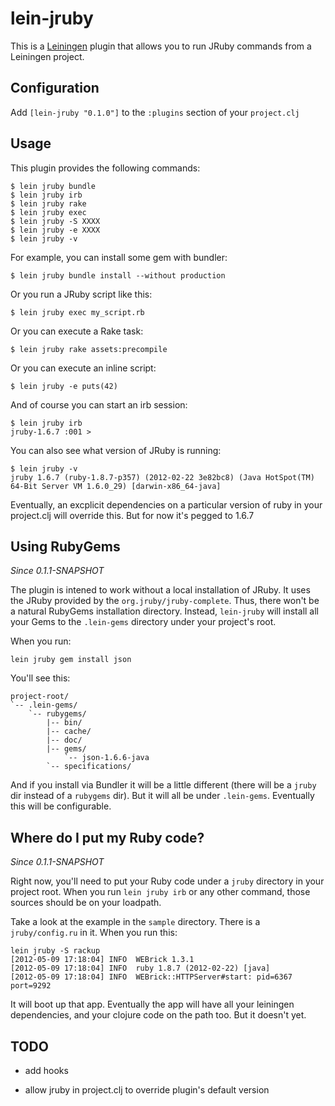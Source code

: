 # lein-jruby

This is a [Leiningen](https://github.com/technomancy/leiningen "Leiningen") plugin that allows you to run JRuby commands from a Leiningen project.

## Configuration

Add `[lein-jruby "0.1.0"]` to the `:plugins` section of your `project.clj`

## Usage

This plugin provides the following commands:

    $ lein jruby bundle
    $ lein jruby irb
    $ lein jruby rake
    $ lein jruby exec
    $ lein jruby -S XXXX
    $ lein jruby -e XXXX
    $ lein jruby -v

For example, you can install some gem with bundler:

    $ lein jruby bundle install --without production

Or you run a JRuby script like this:

    $ lein jruby exec my_script.rb

Or you can execute a Rake task:

    $ lein jruby rake assets:precompile

Or you can execute an inline script:

    $ lein jruby -e puts(42)

And of course you can start an irb session:

    $ lein jruby irb
    jruby-1.6.7 :001 >

You can also see what version of JRuby is running:

    $ lein jruby -v
    jruby 1.6.7 (ruby-1.8.7-p357) (2012-02-22 3e82bc8) (Java HotSpot(TM) 64-Bit Server VM 1.6.0_29) [darwin-x86_64-java]

Eventually, an excplicit dependencies on a particular version of ruby in your project.clj will override this.  But for now it's pegged to 1.6.7

## Using RubyGems

_Since 0.1.1-SNAPSHOT_

The plugin is intened to work without a local installation of JRuby.  It uses the JRuby provided by the `org.jruby/jruby-complete`.  Thus, there won't be a natural RubyGems installation directory.  Instead, `lein-jruby` will install all your Gems to the `.lein-gems` directory under your project's root.

When you run:

    lein jruby gem install json

You'll see this:

    project-root/
    `-- .lein-gems/
        `-- rubygems/
            |-- bin/
            |-- cache/
            |-- doc/
            |-- gems/
                `-- json-1.6.6-java
            `-- specifications/
    

And if you install via Bundler it will be a little different (there will be a `jruby` dir instead of a `rubygems` dir).  But it will all be under `.lein-gems`.  Eventually this will be configurable. 

## Where do I put my Ruby code?

_Since 0.1.1-SNAPSHOT_

Right now, you'll need to put your Ruby code under a `jruby` directory in your project root.  When you run `lein jruby irb` or any other command, those sources should be on your loadpath.

Take a look at the example in the `sample` directory.  There is a `jruby/config.ru` in it.  When you run this:

    lein jruby -S rackup
    [2012-05-09 17:18:04] INFO  WEBrick 1.3.1
    [2012-05-09 17:18:04] INFO  ruby 1.8.7 (2012-02-22) [java]
    [2012-05-09 17:18:04] INFO  WEBrick::HTTPServer#start: pid=6367 port=9292

It will boot up that app.  Eventually the app will have all your leiningen dependencies, and your clojure code on the path too.  But it doesn't yet.

## TODO

+  add hooks

+  allow jruby in project.clj to override plugin's default version

